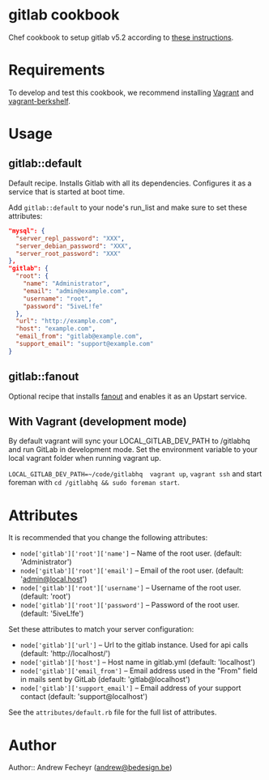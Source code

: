 # gitlab cookbook

Chef cookbook to setup gitlab v5.2 according to [these instructions](https://github.com/gitlabhq/gitlabhq/blob/v5.2.0/doc/install/installation.md).

# Requirements

To develop and test this cookbook, we recommend installing [Vagrant](http://www.vagrantup.com/) and [vagrant-berkshelf](https://github.com/RiotGames/vagrant-berkshelf).

# Usage

## gitlab::default

Default recipe. Installs Gitlab with all its dependencies. Configures it as a service that is started at boot time.

Add `gitlab::default` to your node's run_list and make sure to set these attributes:
```json
"mysql": {
  "server_repl_password": "XXX",
  "server_debian_password": "XXX",
  "server_root_password": "XXX"
},
"gitlab": {
  "root": {
    "name": "Administrator",
    "email": "admin@example.com",
    "username": "root",
    "password": "5iveL!fe"
  },
  "url": "http://example.com",
  "host": "example.com",
  "email_from": "gitlab@example.com",
  "support_email": "support@example.com"
}
```

## gitlab::fanout

Optional recipe that installs [fanout](https://github.com/travisghansen/fanout) and enables it as an Upstart service.

## With Vagrant (development mode)

By default vagrant will sync your LOCAL_GITLAB_DEV_PATH to /gitlabhq and run GitLab in development mode.
Set the environment variable to your local vagrant folder when running vagrant up.

`LOCAL_GITLAB_DEV_PATH=~/code/gitlabhq  vagrant up`, `vagrant ssh` and start foreman with `cd /gitlabhq && sudo foreman start`.

# Attributes

It is recommended that you change the following attributes:

* `node['gitlab']['root']['name']` – Name of the root user. (default: 'Administrator')
* `node['gitlab']['root']['email']` – Email of the root user. (default: 'admin@local.host')
* `node['gitlab']['root']['username']` – Username of the root user. (default: 'root')
* `node['gitlab']['root']['password']` – Password of the root user. (default: '5iveL!fe')

Set these attributes to match your server configuration:

* `node['gitlab']['url']` – Url to the gitlab instance. Used for api calls (default: 'http://localhost/')
* `node['gitlab']['host']` – Host name in gitlab.yml (default: 'localhost')
* `node['gitlab']['email_from']` – Email address used in the "From" field in mails sent by GitLab (default: 'gitlab@localhost')
* `node['gitlab']['support_email']` – Email address of your support contact (default: 'support@localhost')

See the `attributes/default.rb` file for the full list of attributes.

# Author

Author:: Andrew Fecheyr (<andrew@bedesign.be>)
